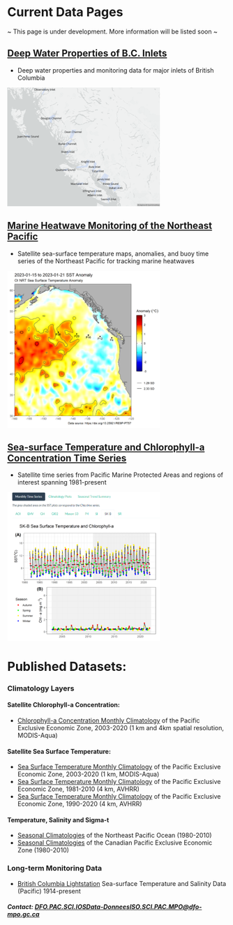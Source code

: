 # Current Data Pages
~ This page is under development. More information will be listed soon ~


## [Deep Water Properties of B.C. Inlets](https://ios-osd-dpg.github.io/bc-inlets/)

*  Deep water properties and monitoring data for major inlets of British Columbia

<a target="_blank" href="images/all-inlets-map.png">
<img src="images/all-inlets-map.png" alt="Map of B.C. inlets on deep water properties monitoring page" width="350"/>
</a>

## [Marine Heatwave Monitoring of the Northeast Pacific](https://github.com/BIO-RSG/Pacific_SST_NRT_Monitoring) 

* Satellite sea-surface temperature maps, anomalies, and buoy time series of the Northeast Pacific for tracking marine heatwaves

<a target="_blank" href="images/screencap_sst_nrt.png">
<img src="images/screencap_sst_nrt.png" alt="Screencap of near-realtime sea surface temperature" width="350"/>
</a>

## [Sea-surface Temperature and Chlorophyll-a Concentration Time Series](https://ios-osd-dpg.github.io/SST_Chla_Report.html)

* Satellite time series from Pacific Marine Protected Areas and regions of interest spanning 1981-present

<a target="_blank" href="images/screencap_sst_chla.png">
<img src="images/screencap_sst_chla.png" alt="Screencap of sea surface temperature and chlorophyll-a time series" width="350"/>
</a>


# Published Datasets:

### Climatology Layers

#### Satellite Chlorophyll-a Concentration: 
* [Chlorophyll-a Concentration Monthly Climatology](https://open.canada.ca/data/en/dataset/5a7d1e1b-edeb-4a32-b17f-2ef053ca22d5) of the Pacific Exclusive Economic Zone, 2003-2020 (1 km and 4km spatial resolution, MODIS-Aqua)

#### Satellite Sea Surface Temperature:
* [Sea Surface Temperature Monthly Climatology](https://open.canada.ca/data/en/dataset/ecca47d7-835b-419f-91ae-ae4f601070a3) of the Pacific Exclusive Economic Zone, 2003-2020 (1 km, MODIS-Aqua)
* [Sea Surface Temperature Monthly Climatology](https://open.canada.ca/data/en/dataset/cec45ade-3647-4aec-84f1-8cb68dd305c2) of the Pacific Exclusive Economic Zone, 1981-2010 (4 km, AVHRR)
* [Sea Surface Temperature Monthly Climatology](https://open.canada.ca/data/en/dataset/a67df54b-286d-4eb6-9b38-474f1efe86db) of the Pacific Exclusive Economic Zone, 1990-2020 (4 km, AVHRR)

#### Temperature, Salinity and Sigma-t
* [Seasonal Climatologies](https://open.canada.ca/data/en/dataset/b2992072-0dca-452a-ac3e-b62176362bf4) of the Northeast Pacific Ocean (1980-2010)
* [Seasonal Climatologies](https://open.canada.ca/data/en/dataset/d2f6e4fa-509f-4122-8e3c-95c388ec411c) of the Canadian Pacific Exclusive Economic Zone (1980-2010)

### Long-term Monitoring Data

* [British Columbia Lightstation](https://open.canada.ca/data/en/dataset/719955f2-bf8e-44f7-bc26-6bd623e82884) Sea-surface Temperature and Salinity Data (Pacific) 1914-present


##### Contact: DFO.PAC.SCI.IOSData-DonneesISO.SCI.PAC.MPO@dfo-mpo.gc.ca
